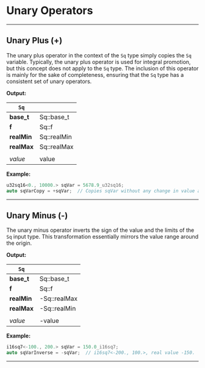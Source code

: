 # Unary Operators

---

## Unary Plus (+)

The unary plus operator in the context of the `Sq` type simply copies the `Sq` variable. Typically, the unary plus operator is used for integral promotion, but this concept does not apply to the `Sq` type. The inclusion of this operator is mainly for the sake of completeness, ensuring that the `Sq` type has a consistent set of unary operators.

**Output:**

| `Sq` | |
|------|-|
| **base_t** | Sq::base_t |
| **f** | Sq::f |
| **realMin** | Sq::realMin |
| **realMax** | Sq::realMax |
| | |
| *value* | value |

**Example:**

```cpp
u32sq16<0., 10000.> sqVar = 5678.9_u32sq16;
auto sqVarCopy = +sqVar;  // Copies sqVar without any change in value and type
```

---

## Unary Minus (-)

The unary minus operator inverts the sign of the value and the limits of the `Sq` input type. This transformation essentially mirrors the value range around the origin.

**Output:**

| `Sq` | |
|------|-|
| **base_t** | Sq::base_t |
| **f** | Sq::f |
| **realMin** | -Sq::realMax |
| **realMax** | -Sq::realMin |
| | |
| *value* | -value |

**Example:**

```cpp
i16sq7<-100., 200.> sqVar = 150.0_i16sq7;
auto sqVarInverse = -sqVar;  // i16sq7<-200., 100.>, real value -150.
```

---
